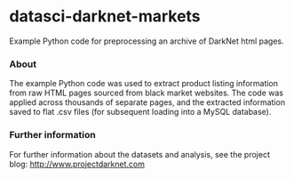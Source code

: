 # datasci-darknet-markets
Example Python code for preprocessing an archive of DarkNet html pages.

### About
The example Python code was used to extract product listing information 
from raw HTML pages sourced from black market websites. The code was applied
across thousands of separate pages, and the extracted information saved to 
flat .csv files (for subsequent loading into a MySQL database). 

### Further information

For further information about the datasets and analysis, see the project blog: 
http://www.projectdarknet.com
